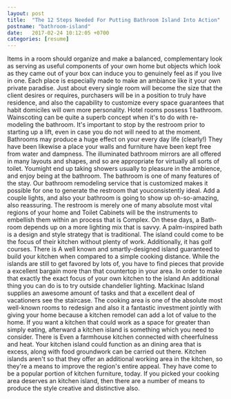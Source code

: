 ```yaml
---
layout: post
title:  "The 12 Steps Needed For Putting Bathroom Island Into Action"
postname: "bathroom-island"
date:   2017-02-24 10:12:05 +0700
categories: [resume]
---
```

Items in a room should organize and make a balanced, complementary look as serving as useful components of your own home but objects which look as they came out of your box can induce you to genuinely feel as if you live in one. Each place is especially made to make an ambiance like it your own private paradise. Just about every single room will become the size that the client desires or requires, purchasers will be in a position to truly have residence, and also the capability to customize every space guarantees that habit domiciles will own more personality. Hotel rooms possess 1 bathroom. Wainscoting can be quite a superb concept when it's to do with re-modeling the bathroom. It's important to stop by the restroom prior to starting up a lift, even in case you do not will need to at the moment. Bathrooms may produce a huge effect on your every day life (clearly!) They have been likewise a place your walls and furniture have been kept free from water and dampness. The illuminated bathroom mirrors are all offered in many layouts and shapes, and so are appropriate for virtually all sorts of toilet. Youmight end up taking showers usually to pleasure in the ambience, and enjoy being at the bathroom. The bathroom is one of many features of the stay. Our bathroom remodeling service that is customized makes it possible for one to generate the restroom that youconsistently ideal. Add a couple lights, and also your bathroom is going to show up oh-so-amazing, also reassuring. The restroom is merely one of many absolute most vital regions of your home and Toilet Cabinets will be the instruments to embellish them within an process that is Complex. On these days, a Bath-room depends up on a more lighting mix that is savvy. A palm-inspired bath is a design and style strategy that is traditional. The island could come to be the focus of their kitchen without plenty of work. Additionally, it has golf courses. There is A well known and smartly-designed island guaranteed to build your kitchen when compared to a simple cooking distance. While the islands are still to get favored by lots of, you have to find pieces that provide a excellent bargain more than that countertop in your area. In order to make that exactly the exact focus of your own kitchen to the island An additional thing you can do is to try outside chandelier lighting. Mackinac Island supplies an awesome amount of tasks and that a excellent deal of vacationers see the staircase. The cooking area is one of the absolute most well-known rooms to redesign and also it a fantastic investment jointly with giving your home because a kitchen remodel can add a lot of value to the home. If you want a kitchen that could work as a space for greater than simply eating, afterward a kitchen island is something which you need to consider. There is Even a farmhouse kitchen connected with cheerfulness and heat. Your kitchen island could function as an dining area that is excess, along with food groundwork can be carried out there. Kitchen islands aren't so that they offer an additional working area in the kitchen, so they're a means to improve the region's entire appeal. They have come to be a popular portion of kitchen furniture, today. If you picked your cooking area deserves an kitchen island, then there are a number of means to produce the style creative and distinctive also.
